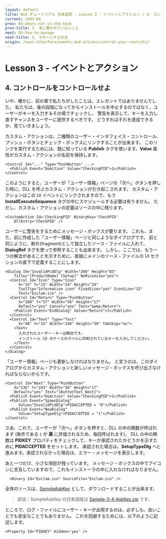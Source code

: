 ```yaml
---
layout: default
title: WiX チュートリアル 日本語訳 - Lesson 3 - イベントとアクション / 4. コントロールをコントロールせよ
current: ch03-04
prev: 03-whats-not-in-the-book
prev-title: 3. 本に書かれていないこと
next: 05-how-to-manage
next-title: 5. マネージする方法
origin: /user-interface/events-and-actions/control-your-controls/
---
```

# Lesson 3 - イベントとアクション

## 4. コントロールをコントロールせよ

いや、確かに、前の章で私たちがしたことは、エレガントではありませんでした。
私たちは、後の段階になってからインストールを中止するのではなく、ユーザーがキーを入力するその場でチェックし、
警告を表示して、キーを入力し直すチャンスをユーザーに提供するべきです。
どうすればそれを達成できるか、見ていきましょう。

カスタム・アクションは、二種類のユーザー・インタフェイス・コントロール、プッシュ・ボタンとチェック・ボックスにリンクすることが出来ます。
このリンクを実行するためには、既に知っている **Publish** タグを使います。**Value** 属性がカスタム・アクションの名前を保持します。

    <Control Id="..." Type="PushButton" ...>
      <Publish Event="DoAction" Value="CheckingPID">1</Publish>
    </Control>

このようにすると、ユーザーが「ユーザー情報」ページの「次へ」ボタンを押した時に、DLL を呼ぶカスタム・アクションが引き起こされます。
カスタム・アクションはこの UI イベントにリンクされますので、もう **InstallExecuteSequence** タグの中にスケジュールする必要は有りません。
ただし、カスタム・アクションの定義はソースの中に残ります。

    <CustomAction Id='CheckingPID' BinaryKey='CheckPID'
        DllEntry='CheckPID' />

ユーザーに警告をするためにメッセージ・ボックスが要ります。
これも、また、前に作成した「ユーザー情報」ページと同じようなダイアログです。
前と同じように、断片(fragment)として独立したソース・ファイルに入れて、**DialogRef** タグを使って参照することも出来ます。
しかし、ここでは、もう一つの解法があることを示すために、直接にメインのソース・ファイルの UI セクションの直下で定義することにします。

    <Dialog Id="InvalidPidDlg" Width="260" Height="85"
        Title="[ProductName] [Setup]" NoMinimize="yes">
      <Control Id="Icon" Type="Icon"
          X="15" Y="15" Width="24" Height="24"
          ToolTip="Information icon" FixedSize="yes" IconSize="32"
          Text="Exclam.ico" />
      <Control Id="Return" Type="PushButton"
          X="100" Y="57" Width="56" Height="17"
          Default="yes" Cancel="yes" Text="&amp;Return">
        <Publish Event="EndDialog" Value="Return">1</Publish>
      </Control>
      <Control Id="Text" Type="Text"
          X="48" Y="15" Width="194" Height="30" TabSkip="no">
        <Text>
          入力されたユーザー・キーは無効です。
          インストール CD のケースのラベルに印刷されているキーを入力してください。
        </Text>
      </Control>
    </Dialog>

「ユーザー情報」ページも更新しなければなりません。
と言うのは、このダイアログからカスタム・アクションと新しいメッセージ・ボックスを呼び出さなければならないからです。

    <Control Id="Next" Type="PushButton"
        X="236" Y="243" Width="56" Height="17"
        Default="yes" Text="[ButtonText_Next]">
      <Publish Event="DoAction" Value="CheckingPID">1</Publish>
      <Publish Event="SpawnDialog"
          Value="InvalidPidDlg">PIDACCEPTED = "0"</Publish>
      <Publish Event="NewDialog"
          Value="SetupTypeDlg">PIDACCEPTED = "1"</Publish>
    </Control>

さあ、これで、ユーザーが「次へ」ボタンを押すと、DLL の中の関数が呼ばれます
(条件である `1` が **真** に評価されるため、毎回呼ばれます)。
DLL の中の関数は **PIDKEY** プロパティをチェックして、キーが承認されたかどうかを示すために **PIDACCEPTED** をセットします。
承認された場合は、**SetupTypeDlg** へと進みます。承認されなかった場合は、エラー・メッセージを表示します。

あと一つだけ、小さな項目が残っています。
メッセージ・ボックスの中でアイコンに言及していますので、これもインストーラの中に入れなければなりません。

      <Binary Id="Exclam.ico" SourceFile="Exclam.ico" />

全体のソースは、[SampleAskKey](https://www.firegiant.com/system/files/samples/SampleAskKey.zip) として、ダウンロードすることが出来ます。

> 訳註：SampleAskKey の日本語版は [Sample-3-4-AskKey.zip](/samples/Sample-3-4-AskKey.zip) です。

ところで、ログ・ファイルにユーザー・キーが出現するのは、必ずしも、良いことでも安全なことでもありません。
これを回避するためには、以下のように記述します。

    <Property Id="PIDKEY" Hidden='yes' />
